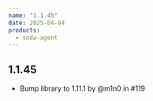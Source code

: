 ```yaml
---
name: "1.1.45"
date: 2025-04-04
products:
  - soda-agent
---
```

## 1.1.45

* Bump library to 1.11.1 by @m1n0 in #119
